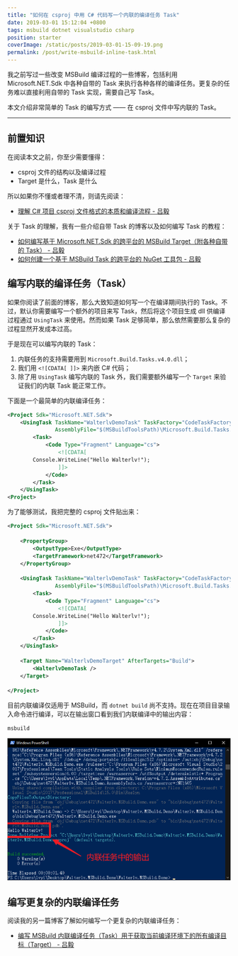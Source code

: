 ```yaml
---
title: "如何在 csproj 中用 C# 代码写一个内联的编译任务 Task"
date: 2019-03-01 15:12:04 +0800
tags: msbuild dotnet visualstudio csharp
position: starter
coverImage: /static/posts/2019-03-01-15-09-19.png
permalink: /post/write-msbuild-inline-task.html
---
```


我之前写过一些改变 MSBuild 编译过程的一些博客，包括利用 Microsoft.NET.Sdk 中各种自带的 Task 来执行各种各样的编译任务。更复杂的任务难以直接利用自带的 Task 实现，需要自己写 Task。

本文介绍非常简单的 Task 的编写方式 —— 在 csproj 文件中写内联的 Task。

---

<div id="toc"></div>

## 前置知识

在阅读本文之前，你至少需要懂得：

- csproj 文件的结构以及编译过程
- Target 是什么，Task 是什么

所以如果你不懂或者理不清，则请先阅读：

- [理解 C# 项目 csproj 文件格式的本质和编译流程 - 吕毅](/post/understand-the-csproj)

关于 Task 的理解，我有一些介绍自带 Task 的博客以及如何编写 Task 的教程：

- [如何编写基于 Microsoft.NET.Sdk 的跨平台的 MSBuild Target（附各种自带的 Task） - 吕毅](/post/write-msbuild-target)
- [如何创建一个基于 MSBuild Task 的跨平台的 NuGet 工具包 - 吕毅](/post/create-a-cross-platform-msbuild-task-based-nuget-tool)

## 编写内联的编译任务（Task）

如果你阅读了前面的博客，那么大致知道如何写一个在编译期间执行的 Task。不过，默认你需要编写一个额外的项目来写 Task，然后将这个项目生成 dll 供编译过程通过 `UsingTask` 来使用。然而如果 Task 足够简单，那么依然需要那么复杂的过程显然开发成本过高。

于是现在可以编写内联的 Task：

1. 内联任务的支持需要用到 `Microsoft.Build.Tasks.v4.0.dll`；
1. 我们用 `<![CDATA[ ]]>` 来内嵌 C# 代码；
1. 除了用 `UsingTask` 编写内联的 Task 外，我们需要额外编写一个 `Target` 来验证我们的内联 Task 能正常工作。

下面是一个最简单的内联编译任务：

```xml
<Project Sdk="Microsoft.NET.Sdk">
    <UsingTask TaskName="WalterlvDemoTask" TaskFactory="CodeTaskFactory"
               AssemblyFile="$(MSBuildToolsPath)\Microsoft.Build.Tasks.v4.0.dll">
        <Task>
            <Code Type="Fragment" Language="cs">
                <![CDATA[
        Console.WriteLine("Hello Walterlv!");
                ]]>
            </Code>
        </Task>
    </UsingTask>
<Project>
```

为了能够测试，我把完整的 csproj 文件贴出来：

```xml
<Project Sdk="Microsoft.NET.Sdk">

    <PropertyGroup>
        <OutputType>Exe</OutputType>
        <TargetFramework>net472</TargetFramework>
    </PropertyGroup>

    <UsingTask TaskName="WalterlvDemoTask" TaskFactory="CodeTaskFactory"
               AssemblyFile="$(MSBuildToolsPath)\Microsoft.Build.Tasks.v4.0.dll">
        <Task>
            <Code Type="Fragment" Language="cs">
                <![CDATA[
        Console.WriteLine("Hello Walterlv!");
                ]]>
            </Code>
        </Task>
    </UsingTask>

    <Target Name="WalterlvDemoTarget" AfterTargets="Build">
        <WalterlvDemoTask />
    </Target>

</Project>
```

目前内联编译仅适用于 MSBuild，而 `dotnet build` 尚不支持。现在在项目目录输入命令进行编译，可以在输出窗口看到我们内联编译中的输出内容：

```powershell
msbuild
```

![输出内容](/static/posts/2019-03-01-15-09-19.png)

## 编写更复杂的内联编译任务

阅读我的另一篇博客了解如何编写一个更复杂的内联编译任务：

- [编写 MSBuild 内联编译任务（Task）用于获取当前编译环境下的所有编译目标（Target） - 吕毅](/post/write-a-msbuild-inline-task-for-getting-all-targets)


